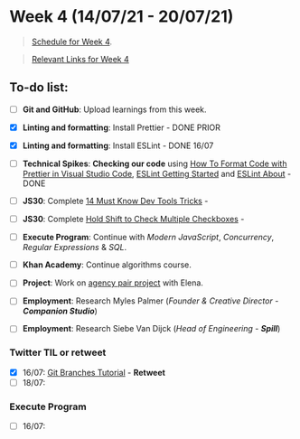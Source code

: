 # Week 4 (14/07/21 - 20/07/21)

> [Schedule for Week 4](https://learn.foundersandcoders.com/course/syllabus/pre-app-5/schedule/).

> [Relevant Links for Week 4](https://mjow1999.github.io/FAC-Links/)

## To-do list:

- [ ] __Git and GitHub__: Upload learnings from this week.
- [x] __Linting and formatting__: Install Prettier - DONE PRIOR
- [x] __Linting and formatting__: Install ESLint - DONE 16/07
- [ ] __Technical Spikes__: __Checking our code__ using [How To Format Code with Prettier in Visual Studio Code](https://www.digitalocean.com/community/tutorials/how-to-format-code-with-prettier-in-visual-studio-code), [ESLint Getting Started](https://eslint.org/docs/user-guide/getting-started) and [ESLint About](https://eslint.org/docs/about/) - DONE 
- [ ] __JS30__: Complete [14 Must Know Dev Tools Tricks](https://courses.wesbos.com/account/access/60d7a25c8981fd4f947017c5/view/194129876) - 
- [ ] __JS30__: Complete [Hold Shift to Check Multiple Checkboxes](https://courses.wesbos.com/account/access/60d7a25c8981fd4f947017c5/view/194129765) - 
- [ ] __Execute Program__: Continue with _Modern JavaScript_, _Concurrency_, _Regular Expressions_ & _SQL_.
- [ ] __Khan Academy__: Continue algorithms course.
- [ ] __Project__: Work on [agency pair project](https://github.com/fac22/Michael-Elena-Agency) with Elena. 
- [ ] __Employment__: Research Myles Palmer (_Founder & Creative Director - __Companion Studio___)
- [ ] __Employment__: Research Siebe Van Dijck (_Head of Engineering - __Spill___)



### Twitter TIL or retweet

- [x] 16/07: [Git Branches Tutorial](https://twitter.com/freeCodeCamp/status/1415718302635200518?s=20) - __Retweet__
- [ ] 18/07:

### Execute Program

- [ ] 16/07: 
